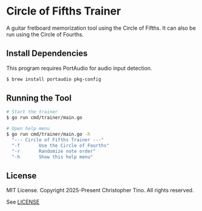 # Circle of Fifths Trainer

A guitar fretboard memorization tool using the Circle of Fifths. It can also be run using the Circle of Fourths.

## Install Dependencies

This program requires PortAudio for audio input detection.

```sh
$ brew install portaudio pkg-config
```

## Running the Tool

```sh
# Start the trainer
$ go run cmd/trainer/main.go

# Open help menu
$ go run cmd/trainer/main.go -h
  "--- Circle of Fifths Trainer ---"
  "-f		Use the Circle of Fourths"
  "-r		Randomize note order"
  "-h		Show this help menu"
```

## License
MIT License. Copyright 2025-Present Christopher Tino. All rights reserved.

See [LICENSE](LICENSE)